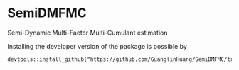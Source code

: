 # SemiDMFMC
Semi-Dynamic Multi-Factor Multi-Cumulant estimation


Installing the developer version of the package is possible by

```
devtools::install_github("https://github.com/GuanglinHuang/SemiDMFMC/tree/main")
```

